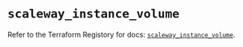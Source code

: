 # `scaleway_instance_volume`

Refer to the Terraform Registory for docs: [`scaleway_instance_volume`](https://registry.terraform.io/providers/scaleway/scaleway/2.22.0/docs/resources/instance_volume).
